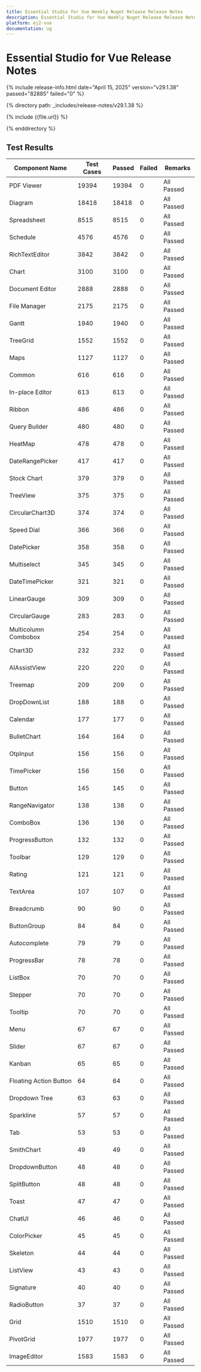 ```yaml
---
title: Essential Studio for Vue Weekly Nuget Release Release Notes  
description: Essential Studio for Vue Weekly Nuget Release Release Notes  
platform: ej2-vue
documentation: ug
---
```


# Essential Studio for Vue  Release Notes  

{% include release-info.html date="April 15, 2025"  version="v29.1.38" passed="82885" failed="0" %} 

{% directory path: _includes/release-notes/v29.1.38 %}

{% include {{file.url}} %}

{% enddirectory %}

## Test Results

| Component Name | Test Cases | Passed | Failed | Remarks |
|---------------|------------|--------|--------|---------|
| PDF Viewer | 19394 | 19394 | 0 | All Passed |
| Diagram | 18418 | 18418 | 0 | All Passed |
| Spreadsheet | 8515 | 8515 | 0 | All Passed |
| Schedule | 4576 | 4576 | 0 | All Passed |
| RichTextEditor | 3842 | 3842 | 0 | All Passed |
| Chart | 3100 | 3100 | 0 | All Passed |
| Document Editor | 2888 | 2888 | 0 | All Passed |
| File Manager | 2175 | 2175 | 0 | All Passed |
| Gantt | 1940 | 1940 | 0 | All Passed |
| TreeGrid | 1552 | 1552 | 0 | All Passed |
| Maps | 1127 | 1127 | 0 | All Passed |
| Common | 616 | 616 | 0 | All Passed |
| In-place Editor | 613 | 613 | 0 | All Passed |
| Ribbon | 486 | 486 | 0 | All Passed |
| Query Builder | 480 | 480 | 0 | All Passed |
| HeatMap | 478 | 478 | 0 | All Passed |
| DateRangePicker | 417 | 417 | 0 | All Passed |
| Stock Chart | 379 | 379 | 0 | All Passed |
| TreeView | 375 | 375 | 0 | All Passed |
| CircularChart3D | 374 | 374 | 0 | All Passed |
| Speed Dial | 366 | 366 | 0 | All Passed |
| DatePicker | 358 | 358 | 0 | All Passed |
| Multiselect | 345 | 345 | 0 | All Passed |
| DateTimePicker | 321 | 321 | 0 | All Passed |
| LinearGauge | 309 | 309 | 0 | All Passed |
| CircularGauge | 283 | 283 | 0 | All Passed |
| Multicolumn Combobox | 254 | 254 | 0 | All Passed |
| Chart3D | 232 | 232 | 0 | All Passed |
| AIAssistView | 220 | 220 | 0 | All Passed |
| Treemap | 209 | 209 | 0 | All Passed |
| DropDownList | 188 | 188 | 0 | All Passed |
| Calendar | 177 | 177 | 0 | All Passed |
| BulletChart | 164 | 164 | 0 | All Passed |
| OtpInput | 156 | 156 | 0 | All Passed |
| TimePicker | 156 | 156 | 0 | All Passed |
| Button | 145 | 145 | 0 | All Passed |
| RangeNavigator | 138 | 138 | 0 | All Passed |
| ComboBox | 136 | 136 | 0 | All Passed |
| ProgressButton | 132 | 132 | 0 | All Passed |
| Toolbar | 129 | 129 | 0 | All Passed |
| Rating | 121 | 121 | 0 | All Passed |
| TextArea | 107 | 107 | 0 | All Passed |
| Breadcrumb | 90 | 90 | 0 | All Passed |
| ButtonGroup | 84 | 84 | 0 | All Passed |
| Autocomplete | 79 | 79 | 0 | All Passed |
| ProgressBar | 78 | 78 | 0 | All Passed |
| ListBox | 70 | 70 | 0 | All Passed |
| Stepper | 70 | 70 | 0 | All Passed |
| Tooltip | 70 | 70 | 0 | All Passed |
| Menu | 67 | 67 | 0 | All Passed |
| Slider | 67 | 67 | 0 | All Passed |
| Kanban | 65 | 65 | 0 | All Passed |
| Floating Action Button | 64 | 64 | 0 | All Passed |
| Dropdown Tree | 63 | 63 | 0 | All Passed |
| Sparkline | 57 | 57 | 0 | All Passed |
| Tab | 53 | 53 | 0 | All Passed |
| SmithChart | 49 | 49 | 0 | All Passed |
| DropdownButton | 48 | 48 | 0 | All Passed |
| SplitButton | 48 | 48 | 0 | All Passed |
| Toast | 47 | 47 | 0 | All Passed |
| ChatUI | 46 | 46 | 0 | All Passed |
| ColorPicker | 45 | 45 | 0 | All Passed |
| Skeleton | 44 | 44 | 0 | All Passed |
| ListView | 43 | 43 | 0 | All Passed |
| Signature | 40 | 40 | 0 | All Passed |
| RadioButton | 37 | 37 | 0 | All Passed |
| Grid | 1510 | 1510 | 0 | All Passed |
| PivotGrid | 1977 | 1977 | 0 | All Passed |
| ImageEditor | 1583 | 1583 | 0 | All Passed |